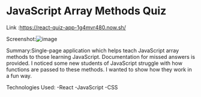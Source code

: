 # JavaScript Array Methods Quiz

Link :https://react-quiz-app-1g4mvr480.now.sh/



Screenshot:![image](https://user-images.githubusercontent.com/20236590/81945728-15cb6000-95c4-11ea-8308-e70e7a175b7f.png)



Summary:Single-page application which helps teach JavaScript array methods to those learning JavaScript. Documentation for missed answers is provided. I noticed some new students of JavaScript struggle with how functions are passed to these methods. I wanted to show how they work in a fun way.  

Technologies Used:
-React
-JavaScript
-CSS
